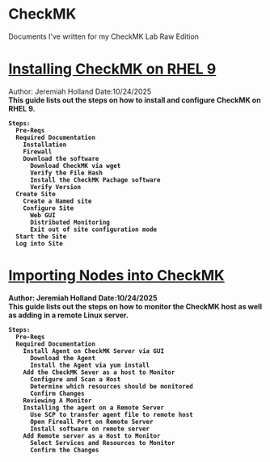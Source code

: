 # CheckMK
Documents I've written for my CheckMK Lab Raw Edition 

# [Installing CheckMK on RHEL 9](https://github.com/Jere557/CheckMK/blob/main/Installing%20CheckMK%20on%20RHEL%209.docx)
﻿Author: Jeremiah Holland Date:10/24/2025 <br>
<b>This guide lists out the steps on how to install and configure CheckMK on RHEL 9.  <br>
```
Steps:
  Pre-Reqs
  Required Documentation
    Installation
    Firewall
    Download the software
      Download CheckMK via wget
      Verify the File Hash
      Install the CheckMK Pachage software
      Verify Version
  Create Site
    Create a Named site
    Configure Site
      Web GUI
      Distributed Monitoring
      Exit out of site configuration mode
  Start the Site
  Log into Site 
  ```

# [Importing Nodes into CheckMK](https://github.com/Jere557/CheckMK/blob/main/Importing%20Nodes%20into%20CheckMK.docx)
﻿Author: Jeremiah Holland Date:10/24/2025 <br>
<b>This guide lists out the steps on how to monitor the CheckMK host as well as adding in a remote Linux server.  <br>
```
Steps:
  Pre-Reqs
  Required Documentation
    Install Agent on CheckMK Server via GUI
      Download the Agent
      Install the Agent via yum install
    Add the CheckMK Sever as a host to Monitor
      Configure and Scan a Host
      Determine which resources should be monitored
      Confirm Changes
    Reviewing A Monitor
    Installing the agent on a Remote Server
      Use SCP to transfer agent file to remote host
      Open Fireall Port on Remote Server
      Install software on remote server
    Add Remote server as a Host to Monitor
      Select Services and Resources to Monitor
      Confirm the Changes
  ```
